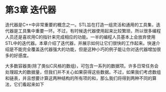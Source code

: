 # 第3章 迭代器

迭代器是C++中非常重要的概念之一。STL旨在打造一组灵活和通用的工具集，迭代器是工具集中重要一环。不过，有时候迭代器使用起来比较繁琐，所以很多编程人员还是喜欢用C的指针来完成相应的功能。一半的编程人员基本上会放弃使用STL中的迭代器。本章介绍了迭代器，并展示如何让它们很快的工作起来。快速介绍是不能完全覆盖迭代器强大的功能，但是这种小巧的例子能让你对迭代器增加很多的好感度。

大多数容器类(除了类似C风格的数组)，可包含一系列的数据项。许多日常任务会处理超大的数据量，但我们并不关心如果获得这些数据。不过，如果我们考虑数组和链表，并且想要计算这两种结构的所有项的和，那么我们将得到两种不同的算法，它们看起来如下